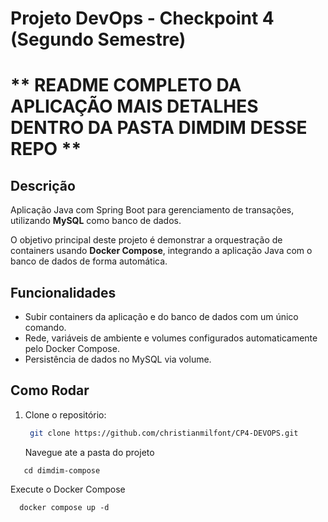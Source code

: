 # Projeto DevOps - Checkpoint 4 (Segundo Semestre)
# ** README COMPLETO DA APLICAÇÃO MAIS DETALHES DENTRO DA PASTA DIMDIM DESSE REPO ** 

## Descrição
Aplicação Java com Spring Boot para gerenciamento de transações, utilizando **MySQL** como banco de dados.  

O objetivo principal deste projeto é demonstrar a orquestração de containers usando **Docker Compose**, integrando a aplicação Java com o banco de dados de forma automática.

## Funcionalidades
- Subir containers da aplicação e do banco de dados com um único comando.  
- Rede, variáveis de ambiente e volumes configurados automaticamente pelo Docker Compose.  
- Persistência de dados no MySQL via volume.  

## Como Rodar
1. Clone o repositório:  
   ```bash
    git clone https://github.com/christianmilfont/CP4-DEVOPS.git
   ```

   Navegue ate a pasta do projeto
```
   cd dimdim-compose
```

   Execute o Docker Compose
```
  docker compose up -d
```
